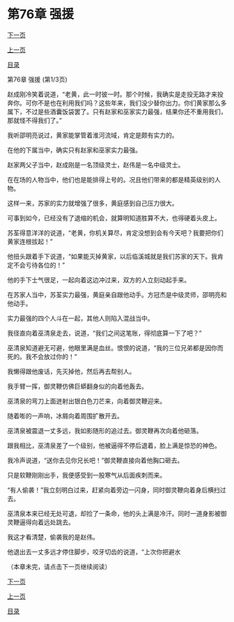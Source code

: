 <h1>第76章   强援</h1>
            <div><p><a href="./226_%E7%AC%AC76%E7%AB%A0_%E5%BC%BA%E6%8F%B4.md">下一页</a></p><p><a href="./224_%E7%AC%AC75%E7%AB%A0_%E5%86%B3%E4%B8%80%E6%AD%BB%E6%88%98.md">上一页</a></p><p><a href="../">目录</a></p></div>
            <div><p>第76章   强援 (第1/3页)</p><p>赵成刚冷笑着说道，“老黄，此一时彼一时。那个时候，我确实是走投无路才来投奔你。可你不是也在利用我们吗？这些年来，我们没少替你出力。你们黄家那么多属下，不过是些酒囊饭袋罢了。只有赵家和巫家实力最强，结果你还不重用我们，那就怪不得我们了。”</p><p>我听邵明亮说过，黄家能掌管着淮河流域，肯定是颇有实力的。</p><p>在他的下属当中，确实只有赵家和巫家实力最强。</p><p>赵家两父子当中，赵成刚是一名顶级灵士，赵伟是一名中级灵士。</p><p>在在场的人物当中，他们也是能排得上号的。况且他们带来的都是精英级别的人物。</p><p>这样一来，苏家的实力就增强了很多，黄庭感到自己压力很大。</p><p>可事到如今，已经没有了退缩的机会，就算明知道胜算不大，也得硬着头皮上。</p><p>苏荃得意洋洋的说道，“老黄，你机关算尽，肯定没想到会有今天吧？我要把你们黄家连根拔起！”</p><p>他扭头跟着手下说道，“如果能灭掉黄家，以后临溪城就是我们苏家的天下。我肯定不会亏待各位的！”</p><p>他的手下士气很足，一起向着这边冲过来，双方的人立刻动起手来。</p><p>在苏家人当中，苏荃实力最强，黄庭亲自跟他动手。方冠杰是中级灵师，邵明亮和他动手。</p><p>实力最强的四个人斗在一起，其他人则陷入混战当中。</p><p>我径直向着巫清泉走去，说道，“我们之间这笔账，得彻底算一下了吧？”</p><p>巫清泉知道避无可避，他眼里满是血丝。恨恨的说道，“我的三位兄弟都是因你而死的。我不会放过你的！”</p><p>我懒得跟他废话，先灭掉他，然后再去帮别人。</p><p>我手臂一挥，御灵鞭仿佛巨蟒翻身似的向着他轰去。</p><p>巫清泉的弯刀上面迸射出银白色刀芒来，向着御灵鞭迎来。</p><p>随着嘭的一声响，冰屑向着周围扩散开去。</p><p>巫清泉被震退一丈多远，我如影随形的追过去。御灵鞭再次向着他砸落。</p><p>跟我相比，巫清泉差了一个级别，他被逼得不停后退着，脸上满是惊恐的神色。</p><p>我冷声说道，“送你去见你兄长吧！”御灵鞭直接向着他胸口砸去。</p><p>只是软鞭刚刚出手，我便感受到一股寒气从后面疾刺而来。</p><p>“有人偷袭！”我立刻明白过来，赶紧向着旁边一闪身，同时御灵鞭向着身后横扫过去。</p><p>巫清泉本来已经无处可退，却捡了一条命，他的头上满是冷汗。同时一道身影被御灵鞭逼得向着远处跳去。</p><p>我这才看清楚，偷袭我的是赵伟。</p><p>他退出去一丈多远才停住脚步，咬牙切齿的说道，“上次你把避水</p><p>（本章未完，请点击下一页继续阅读）</p></div>
            <div><p><a href="./226_%E7%AC%AC76%E7%AB%A0_%E5%BC%BA%E6%8F%B4.md">下一页</a></p><p><a href="./224_%E7%AC%AC75%E7%AB%A0_%E5%86%B3%E4%B8%80%E6%AD%BB%E6%88%98.md">上一页</a></p><p><a href="../">目录</a></p></div>